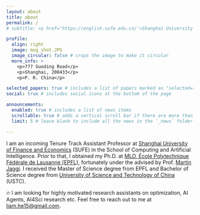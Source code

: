 ```yaml
---
layout: about
title: about
permalink: /
# subtitle: <a href='https://english.sufe.edu.cn/'>Shanghai University of Finance and Economics</a>.

profile:
  align: right
  image: mug_shot.JPG
  image_circular: false # crops the image to make it circular
  more_info: >
    <p>777 Guoding Road</p>
    <p>Shanghai, 200433</p>
    <p>P. R. China</p>

selected_papers: true # includes a list of papers marked as "selected={true}"
social: true # includes social icons at the bottom of the page

announcements:
  enabled: true # includes a list of news items
  scrollable: true # adds a vertical scroll bar if there are more than 3 news items
  limit: 5 # leave blank to include all the news in the `_news` folder

---
```



I am an incoming Tenure Track Assistant Professor at [Shanghai University of Finance and Economics](https://english.sufe.edu.cn/) (SUFE) in the School of Computing and Artificial Intelligence. Prior to that, I obtained my Ph.D. at [MLO, École Polytechnique Fédérale de Lausanne (EPFL)](https://www.epfl.ch/labs/mlo/), fortunately under the advised by Prof. [Martin Jaggi](https://scholar.google.com/citations?user=r1TJBr8AAAAJ&hl=en). I received the Master of Science degree from EPFL and Bachelor of Science degree from [University of Science and Technology of China](https://www.ustc.edu.cn/) (USTC).

:fire: I am looking for highly motivated research assistants on optimization, AI Agents, AI4Sci research etc. Feel free to reach out to me at liam.he15@gmail.com. 
